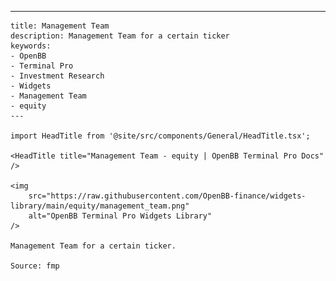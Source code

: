 ---
    title: Management Team
    description: Management Team for a certain ticker
    keywords:
    - OpenBB
    - Terminal Pro
    - Investment Research
    - Widgets
    - Management Team
    - equity
    ---

    import HeadTitle from '@site/src/components/General/HeadTitle.tsx';

    <HeadTitle title="Management Team - equity | OpenBB Terminal Pro Docs" />

    <img
        src="https://raw.githubusercontent.com/OpenBB-finance/widgets-library/main/equity/management_team.png"
        alt="OpenBB Terminal Pro Widgets Library"
    />

    Management Team for a certain ticker.

    Source: fmp
    
